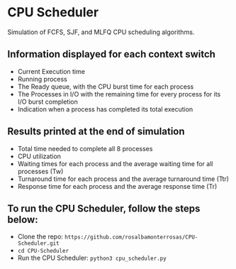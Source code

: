 # CPU Scheduler
Simulation of FCFS, SJF, and MLFQ CPU scheduling algorithms. 

## Information displayed for each context switch
* Current Execution time  
* Running process  
* The Ready queue, with the CPU burst time for each process   
* The Processes in I/O with the remaining time for every process for its I/O burst completion  
* Indication when a process has completed its total execution    

## Results printed at the end of simulation
* Total time needed to complete all 8 processes  
* CPU utilization  
* Waiting times for each process and the average waiting time for all processes (Tw)  
* Turnaround time for each process and the average turnaround time (Ttr)  
* Response time for each process and the average response time (Tr)  

## To run the CPU Scheduler, follow the steps below:
* Clone the repo: `https://github.com/rosalbamonterrosas/CPU-Scheduler.git`
* `cd CPU-Scheduler`
* Run the CPU Scheduler: `python3 cpu_scheduler.py`
